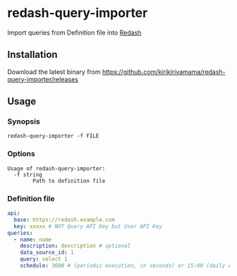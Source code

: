 # redash-query-importer

Import queries from Definition file into [Redash](https://redash.io/)

## Installation

Download the latest binary from https://github.com/kirikiriyamama/redash-query-importer/releases

## Usage

### Synopsis

```
redash-query-importer -f FILE
```

### Options

```
Usage of redash-query-importer:
  -f string
        Path to definition file
```

### Definition file

```yml
api:
  base: https://redash.example.com
  key: xxxxx # NOT Query API Key but User API Key
queries:
  - name: name
    description: description # optional
    data_source_id: 1
    query: select 1
    schedule: 3600 # (periodic execution, in seconds) or 15:00 (daily execution), optional
```
